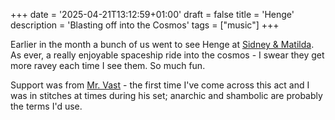 +++
date = '2025-04-21T13:12:59+01:00'
draft = false
title = 'Henge'
description = 'Blasting off into the Cosmos'
tags = ["music"]
+++

Earlier in the month a bunch of us went to see Henge at [Sidney & Matilda](https://www.sidneyandmatilda.com/events/futuresound-presents-henge). As ever, a really enjoyable spaceship ride into the cosmos - I swear they get more ravey each time I see them. So much fun. 

Support was from [Mr. Vast](https://mrvast.com/) - the first time I've come across this act and I was in stitches at times during his set; anarchic and shambolic are probably the terms I'd use. 